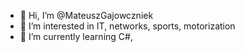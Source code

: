 - 👋 Hi, I’m @MateuszGajowczniek
- 👀 I’m interested in IT, networks, sports, motorization
- 🌱 I’m currently learning C#, 


<!---
MateuszGajowczniek/MateuszGajowczniek is a ✨ special ✨ repository because its `README.md` (this file) appears on your GitHub profile.
You can click the Preview link to take a look at your changes.
--->
